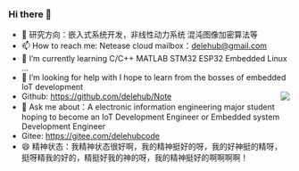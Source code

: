 ### Hi there 👋
- 🌱 研究方向：嵌入式系统开发，非线性动力系统 混沌图像加密算法等
- 📫 How to reach me: Netease cloud mailbox：delehub@gmail.com
- 🌱 I’m currently learning  C/C++ MATLAB STM32 ESP32 Embedded Linux ...
- 🤔 I’m looking for help with I hope to learn from the bosses of embedded IoT development
- Github: https://github.com/delehub/Note <img align="right" src="https://github-readme-stats.vercel.app/api?username=delehub&show_icons=true">
- 💬 Ask me about：A electronic information engineering major student hoping to become an IoT Development Engineer or Embedded system Development Engineer
- Gitee: https://gitee.com/delehubcode
- 😄 精神状态：我精神状态很好啊，我的精神挺好的呀，我的好神挺的精呀，挺呀精我的好的，精挺好我的神的呀，我的精神挺好的啊啊啊啊！
